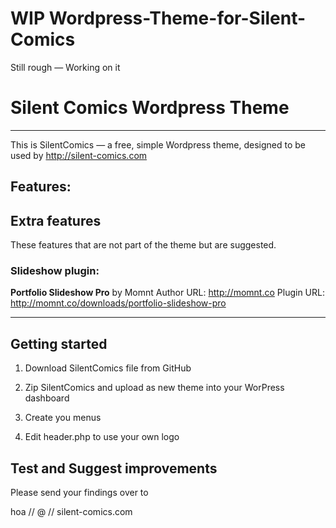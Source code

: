 WIP Wordpress-Theme-for-Silent-Comics
=================================

Still rough — Working on it 


# Silent Comics Wordpress Theme
***

This is SilentComics — a free, simple Wordpress theme, designed to be used by http://silent-comics.com

## Features:

## Extra features
These features that are not part of the theme but are suggested.


### Slideshow plugin:
**Portfolio Slideshow Pro** by Momnt
Author URL: http://momnt.co
Plugin URL: http://momnt.co/downloads/portfolio-slideshow-pro

***

## Getting started

1. Download SilentComics file from GitHub

2. Zip SilentComics and upload as new theme into your WorPress dashboard

3. Create you menus 

3. Edit header.php to use your own logo


## Test and Suggest improvements


Please send your findings over to

hoa // @ // silent-comics.com
